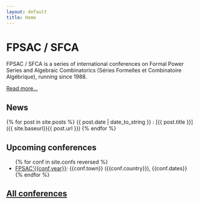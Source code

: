 ```yaml
---
layout: default
title: Home
---
```


# FPSAC / SFCA

FPSAC / SFCA is a series of international conferences on Formal Power
Series and Algebraic Combinatorics (Séries Formelles et Combinatoire
Algébrique), running since 1988.

[Read more...](about)

## News

{% for post in site.posts %}
{{ post.date | date_to_string }}
: [{{ post.title }}]({{ site.baseurl}}{{ post.url }})
{% endfor %}

## Upcoming conferences

<ul>
  {% for conf in site.confs reversed %}
  <li><a href="{{ conf.url }}">FPSAC'{{conf.year}}</a>: {{conf.town}} ({{conf.country}}), {{conf.dates}}</li>
  {% endfor %}
</ul>

## [All conferences](confs)

